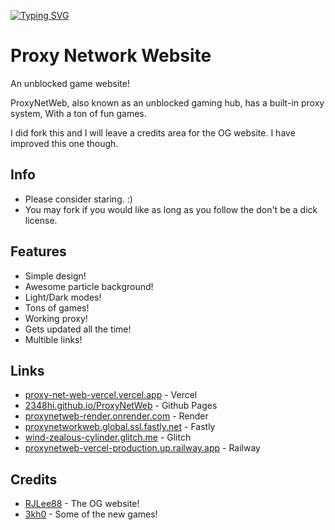 [![Typing SVG](https://readme-typing-svg.demolab.com?font=Fira+Code&pause=1000&width=435&lines=The+Next+Generation+Of+Unblocked+games;Redefining+the+word+unblocked;For+School%2FWork)](https://git.io/typing-svg)

# Proxy Network Website
An unblocked game website!


ProxyNetWeb, also known as an unblocked gaming hub, has a built-in proxy system, With a ton of fun games.

I did fork this and I will leave a credits area for the OG website. I have improved this one though.

## Info
- Please consider staring. :)
- You may fork if you would like as long as you follow the don't be a dick license.

## Features
- Simple design!
- Awesome particle background!
- Light/Dark modes!
- Tons of games!
- Working proxy!
- Gets updated all the time!
- Multible links!

## Links
- [proxy-net-web-vercel.vercel.app](https://proxy-net-web-vercel.vercel.app/) - Vercel
- [2348hi.github.io/ProxyNetWeb](https://2348hi.github.io/ProxyNetWeb/) - Github Pages
- [proxynetweb-render.onrender.com](https://proxynetweb-render.onrender.com) - Render
- [proxynetworkweb.global.ssl.fastly.net](https://proxynetworkweb.global.ssl.fastly.net/) - Fastly
- [wind-zealous-cylinder.glitch.me](https://wind-zealous-cylinder.glitch.me) - Glitch
- [proxynetweb-vercel-production.up.railway.app](https://proxynetweb-vercel-production.up.railway.app/) - Railway

## Credits
- [RJLee88](https://github.com/RJLee88/RJsGamesV2) - The OG website!
- [3kh0](https://gitlab.com/3kh0/3kh0-assets) - Some of the new games!
